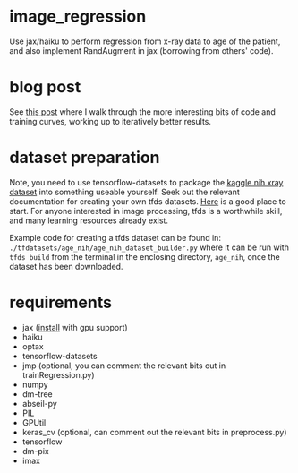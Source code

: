 # image_regression
Use jax/haiku to perform regression from x-ray data to age of the patient, and also implement RandAugment in jax (borrowing from others' code).

# blog post
See [this post](https://kjabon.github.io/blog/2023/ImageRegressionJax/) where I walk through the more interesting bits of code and training curves, working up to iteratively better results.

# dataset preparation
Note, you need to use tensorflow-datasets to package the [kaggle nih xray dataset](https://www.kaggle.com/datasets/nih-chest-xrays/data) into something useable yourself.
Seek out the relevant documentation for creating your own tfds datasets.
[Here](https://www.tensorflow.org/datasets/add_dataset) is a good place to start.
For anyone interested in image processing, tfds is a worthwhile skill, and many learning resources already exist.

Example code for creating a tfds dataset can be found in:
``./tfdatasets/age_nih/age_nih_dataset_builder.py``
where it can be run with ``tfds build`` from the terminal in the enclosing directory, ``age_nih``, once the dataset has been downloaded.

# requirements
- jax ([install](https://github.com/google/jax#pip-installation-gpu-cuda-installed-via-pip-easier) with gpu support)
- haiku
- optax
- tensorflow-datasets
- jmp (optional, you can comment the relevant bits out in trainRegression.py)
- numpy
- dm-tree
- abseil-py
- PIL
- GPUtil
- keras_cv (optional, can comment out the relevant bits in preprocess.py)
- tensorflow
- dm-pix
- imax
